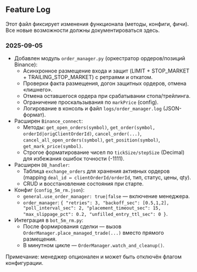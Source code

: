 ## Feature Log

Этот файл фиксирует изменения функционала (методы, конфиги, фичи). Все новые возможности должны документироваться здесь.

### 2025-09-05

- Добавлен модуль `order_manager.py` (оркестратор ордеров/позиций Binance):
  - Асинхронное размещение входа и защит (LIMIT + STOP_MARKET + TRAILING_STOP_MARKET) с ретраями и откатом.
  - Проверки факта размещения, догон защитных ордеров, отмена «лишнего».
  - Отмена оставшегося ордера при срабатывании стопа/трейлинга.
  - Ограничение проскальзывания по `markPrice` (config).
  - Логирование в консоль и файл `logs/order_manager.log` (JSON-формат).
- Расширен `Binance_connect`:
  - Методы: `get_open_orders(symbol)`, `get_order(symbol, orderId|origClientOrderId)`, `cancel_order(...)`, `cancel_all_open_orders(symbol)`, `get_position(symbol)`, `get_mark_price(symbol)`.
  - Строгое форматирование чисел по `tickSize/stepSize` (Decimal) для избежания ошибок точности (-1111).
- Расширен `DB_handler`:
  - Таблица `exchange_orders` для хранения активных ордеров (mapping `deal_id ↔ clientOrderId/orderId`, тип, статус, цены, qty).
  - CRUD и восстановление состояния при старте.
- Конфиг (`config_5m_rm.json`):
  - `general.use_order_manager: true|false` — включение менеджера.
  - `order_manager`: `{ "retries": 3, "backoff_sec": [0.5,1,2], "poll_interval_sec": 2, "placement_timeout_sec": 15, "max_slippage_pct": 0.2, "unfilled_entry_ttl_sec": 0 }`.
- Интеграция в `bot_5m_rm.py`:
  - После формирования сделки — вызов `OrderManager.place_managed_trade(...)` вместо прямого размещения.
  - В минутном цикле — `OrderManager.watch_and_cleanup()`.

Примечание: менеджер опционален и может быть отключён флагом конфигурации.

